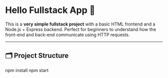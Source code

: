 # Hello Fullstack App 👋

This is a **very simple fullstack project** with a basic HTML frontend and a Node.js + Express backend. Perfect for beginners to understand how the front-end and back-end communicate using HTTP requests.

---

## 🗂 Project Structure

npm install
npm start
